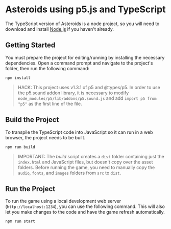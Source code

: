 # Asteroids using p5.js and TypeScript

The TypeScript version of Asteroids is a node project, so you will need to download and install [Node.js](https://nodejs.org/en/download/) if you haven't already.

## Getting Started

You must prepare the project for editing/running by installing the necessary dependencies. Open a command prompt and navigate to the project's folder, then run the following command:

```console
npm install
```

> HACK: This project uses v1.3.1 of p5 and @types/p5. In order to use the p5.sound addon library, it is necessary to modify `node_modules/p5/lib/addons/p5.sound.js` and add `import p5 from "p5"` as the first line of the file.

## Build the Project

To transpile the TypeScript code into JavaScript so it can run in a web browser, the project needs to be built.

```console
npm run build
```

> IMPORTANT: The _build_ script creates a `dist` folder containing just the `index.html` and JavaScript files, but doesn't copy over the asset folders. Before running the game, you need to manually copy the `audio`, `fonts`, and `images` folders from `src` to `dist`.

## Run the Project

To run the game using a local development web server (`http://localhost:1234`), you can use the following command. This will also let you make changes to the code and have the game refresh automatically.

```console
npm run start
```

